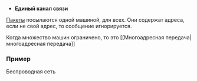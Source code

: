 - **Единый канал связи**

[Пакеты](../термины/пакет) посылаются одной машиной, для всех. Они содержат адреса, если не свой адрес, то сообщение игнорируется.

Когда множество машин ограничено, то это [[Многоадресная передача|многоадресная передача]]

### Пример

Беспроводная сеть